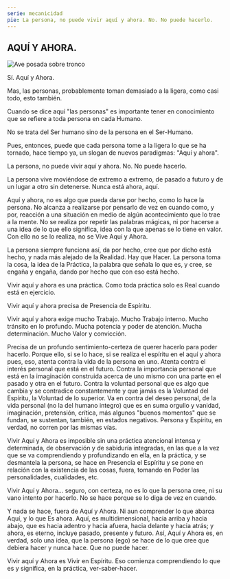 ```yaml
---
serie: mecanicidad
pie: La persona, no puede vivir aquí y ahora. No. No puede hacerlo.
---
```


## AQUÍ Y AHORA.

![Ave posada sobre tronco](/foto/10482600_10206406144733903_2512402803953888351_o.webp)

Sí. Aquí y Ahora.

Mas, las personas, probablemente toman demasiado a la ligera, como casi todo, esto también.

Cuando se dice aquí "las personas" es importante tener en conocimiento que se refiere a toda persona en cada Humano.

No se trata del Ser humano sino de la persona en el Ser-Humano.

Pues, entonces, puede que cada persona tome a la ligera lo que se ha tornado, hace tiempo ya, un slogan de nuevos paradigmas: "Aquí y ahora".

La persona, no puede vivir aquí y ahora. No. No puede hacerlo.

La persona vive moviéndose de extremo a extremo, de pasado a futuro y de un lugar a otro sin detenerse. Nunca está ahora, aquí.

Aquí y ahora, no es algo que pueda darse por hecho, como lo hace la persona. No alcanza a realizarse por pensarlo de vez en cuando como, y por, reacción a una situación en medio de algún acontecimiento que lo trae a la mente. No se realiza por repetir las palabras mágicas, ni por hacerse a una idea de lo que ello significa, idea con la que apenas se lo tiene en valor. Con ello no se lo realiza, no se Vive Aquí y Ahora.

La persona siempre funciona así, da por hecho, cree que por dicho está hecho, y nada más alejado de la Realidad. Hay que Hacer. La persona toma la cosa, la idea de la Práctica, la palabra que señala lo que es, y cree, se engaña y engaña, dando por hecho que con eso está hecho.

Vivir aquí y ahora es una práctica. Como toda práctica solo es Real cuando está en ejercicio.

Vivir aquí y ahora precisa de Presencia de Espíritu.

Vivir aquí y ahora exige mucho Trabajo. Mucho Trabajo interno. Mucho tránsito en lo profundo. Mucha potencia y poder de atención. Mucha determinación. Mucho Valor y convicción.

Precisa de un profundo sentimiento-certeza de querer hacerlo para poder hacerlo. Porque ello, si se lo hace, si se realiza el espíritu en el aquí y ahora pues, eso, atenta contra la vida de la persona en uno. Atenta contra el interés personal que está en el futuro. Contra la importancia personal que está en la imaginación construida acerca de uno mismo con una parte en el pasado y otra en el futuro. Contra la voluntad personal que es algo que cambia y se contradice constantemente y que jamás es la Voluntad del Espíritu, la Voluntad de lo superior. Va en contra del deseo personal, de la vida personal (no la del humano integro) que es en suma orgullo y vanidad, imaginación, pretensión, crítica, más algunos "buenos momentos" que se fundan, se sustentan, también, en estados negativos. Persona y Espíritu, en verdad, no corren por las mismas vías.

Vivir Aquí y Ahora es imposible sin una práctica atencional intensa y determinada, de observación y de sabiduría integradas, en las que a la vez que se va comprendiendo y profundizando en ella, en la práctica, y se desmantela la persona, se hace en Presencia el Espíritu y se pone en relación con la existencia de las cosas, fuera, tomando en Poder las personalidades, cualidades, etc.

Vivir Aquí y Ahora… seguro, con certeza, no es lo que la persona cree, ni su vano intento por hacerlo. No se hace porque se lo diga de vez en cuando.

Y nada se hace, fuera de Aquí y Ahora. Ni aun comprender lo que abarca Aquí, y lo que Es ahora. Aquí, es multidimensional, hacia arriba y hacia abajo, que es hacia adentro y hacia afuera, hacia delante y hacia atrás; y ahora, es eterno, incluye pasado, presente y futuro. Así, Aquí y Ahora es, en verdad, solo una idea, que la persona (ego) se hace de lo que cree que debiera hacer y nunca hace. Que no puede hacer.

Vivir aquí y Ahora es Vivir en Espíritu. Eso comienza comprendiendo lo que es y significa, en la práctica, ver-saber-hacer.
